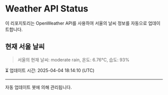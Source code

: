 
# Weather API Status

이 리포지토리는 OpenWeather API를 사용하여 서울의 날씨 정보를 자동으로 업데이트합니다.

## 현재 서울 날씨
> 서울의 현재 날씨: moderate rain, 온도: 6.76°C, 습도: 93%

⏳ 업데이트 시간: 2025-04-04 18:14:10 (UTC)

---
자동 업데이트 봇에 의해 관리됩니다.
